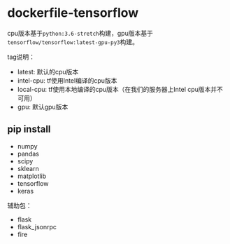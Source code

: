 # dockerfile-tensorflow
cpu版本基于`python:3.6-stretch`构建，gpu版本基于`tensorflow/tensorflow:latest-gpu-py3`构建。

tag说明：

- latest: 默认的cpu版本
- intel-cpu: tf使用Intel编译的cpu版本
- local-cpu: tf使用本地编译的cpu版本（在我们的服务器上Intel cpu版本并不可用）
- gpu: 默认gpu版本

## pip install

- numpy
- pandas
- scipy
- sklearn
- matplotlib
- tensorflow
- keras

辅助包：

- flask
- flask_jsonrpc
- fire


